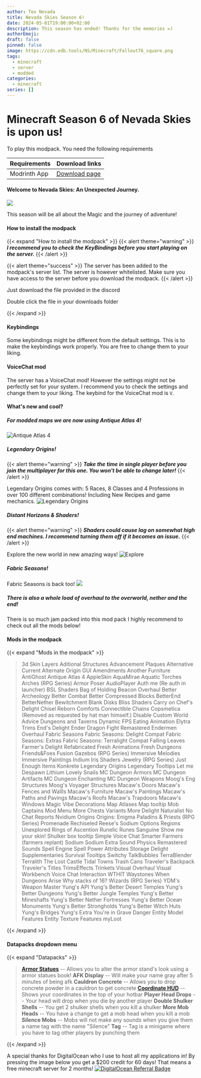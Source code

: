 ```yaml
---
author: Tex Nevada
title: Nevada Skies Season 6!
date: 2024-05-01T19:00:00+02:00
description: This season has ended! Thanks for the memories =)
authorEmoji: 
draft: false
pinned: false
image: https://cdn.edb.tools/NS/Minecraft/Fallout76_square.png
tags:
  - minecraft
  - server
  - modded
categories:
  - minecraft
series: []
---
```


# Minecraft Season 6 of Nevada Skies is upon us!
<!--more-->


To play this modpack. You need the following requirements

| Requirements | Download links                            |
| ------------ | ----------------------------------------- |
| Modrinth App | [Download page](https://modrinth.com/app) |

#### Welcome to Nevada Skies: An Unexpected Journey.

![](https://cdn.edb.tools/NS/Minecraft/Resources/images/Hobbit.jpg)

This season will be all about the Magic and the journey of adventure!

#### How to install the modpack
{{< expand "How to install the modpack" >}}
{{< alert theme="warning" >}}
_**I recommend you to check the KeyBindings before you start playing on the server.**_
{{< /alert >}}

{{< alert theme="success" >}}
The server has been added to the modpack's server list. The server is however whitelisted. Make sure you have access to the server before you download the modpack. 
{{< /alert >}}

Just download the file provided in the discord

Double click the file in your downloads folder

{{< /expand >}}

#### Keybindings
Some keybindings might be different from the default settings. This is to make the keybindings work properly. You are free to change them to your liking.

#### VoiceChat mod
The server has a VoiceChat mod! However the settings might not be perfectly set for your system. I recommend you to check the settings and change them to your liking. The keybind for the VoiceChat mod is `V`.


#### What's new and cool?

##### For modded maps we are now using **Antique Atlas 4!**
![Antique Atlas 4](https://cdn.modrinth.com/data/Y5Ve4Ui4/images/86054c7949fed59341cef60d0d9f27aee86ae6ef.gif)

##### Legendary Origins!
{{< alert theme="warning" >}}
_**Take the time in single player before you join the multiplayer for this one. You won't be able to change later!**_
{{< /alert >}}

Legendary Origins comes with: 5 Races, 8 Classes and 4 Professions in over 100 different combinations! Including New Recipes and game mechanics.
![Legendary Origins](https://cdn.modrinth.com/data/eMvLPWvJ/images/eaca72062556d416f328b954652186bf653b258e.jpeg)

##### Distant Horizons & Shaders!
{{< alert theme="warning" >}}
_**Shaders could cause lag on somewhat high end machines. I recommend turning them off if it becomes an issue.**_
{{< /alert >}}

Explore the new world in new amazing ways!
![Explore](https://cdn.modrinth.com/data/6PuahK4I/images/a6cc4dcfca31e9e25de26a899149da7ab865272a.png)

##### Fabric Seasons!
Fabric Seasons is back too!
![](https://i.imgur.com/NdYBkgC.gif)

##### There is also a whole load of overhaul to the overworld, nether and the end!

There is so much jam packed into this mod pack I highly recommend to check out all the mods below!

#### Mods in the modpack
{{< expand "Mods in the modpack" >}}

>3d Skin Layers
>Aditional Structures
>Advancement Plaques
>Alternative Current
>Alternate Origin GUI
>Amendments
>Another Furniture
>AntiGhost
>Antique Atlas 4
>AppleSkin
>AquaMirae
>Aquatic Torches
>Arches (RPG Series)
>Armor Poser
>AudioPlayer
>Auth me (Re auth in launcher)
>BSL Shaders
>Bag of Holding
>Beacon Overhaul
>Better Archeology
>Better Combat
>Better Compressed Blocks
>BetterEnd
>BetterNether
>Bewitchment
>Blank Disks
>Bliss Shaders
>Carry on
>Chef's Delight
>Chisel Reborn
>Comforts
>Connectible Chains
>Copsmetica (Removed as requested by hat man himself.)
>Disable Custom World Advice
>Dungeons and Taverns
>Dynamic FPS
>Eating Animation
>Elytra Trims
>End's Delight
>Ender Dragon Fight Remastered
>Endermen Overhaul
>Fabric Seasons
>Fabric Seasons: Delight Compat
>Fabric Seasons: Extras
>Fabric Seasons: Terralight Compat
>Falling Leaves
>Farmer's Delight Refabricated
>Fresh Animations
>Fresh Dungeons
>Friends&Foes
>Fusion
>Gazebos (RPG Series)
>Immersive Melodies
>Immersive Paintings
>Indium
>Iris Shaders
>Jewelry (RPG Series)
>Just Enough Items
>Konkrete
>Legendary Origins
>Legendary Tooltips
>Let me Despawn
>Lithium
>Lovely Snails
>MC Dungeon Armors
>MC Dungeon Artifacts
>MC Dungeon Enchanting
>MC Dungeon Weapons
>Moog's Eng Structures
>Moog's Voyager Structures
>Macaw's Doors
>Macaw's Fences and Wallls
>Macaw's Furniture
>Macaw's Paintings
>Macaw's Paths and Pavings
>Macaw's Roofs
>Macaw's Trapdoors
>Macaw's Windows
>Magic Vibe Decorations
>Map Atlases
>Map tooltip
>Mob Captains
>Mod Menu
>More Chests Variants
>More Delight
>Naturalist
>No Chat Reports
>Nvidium
>Origins
>Origins: Enigma
>Paladins & Priests (RPG Series)
>Promenade
>Rechiseled
>Reese's Sodium Options
>Regions Unexplored
>Rings of Ascention
>Runelic
>Runes
>Sanguine
>Show me your skin!
>Shulker box tooltip
>Simple Voice Chat
>Smarter Farmers (farmers replant)
>Sodium
>Sodium Extra
>Sound Physics Remastered
>Sounds
>Spell Engine
>Spell Power Attributes
>Storage Delight
>Supplementaries
>Survival Tooltips
>Switchy
>TalkBubbles
>TerraBlender
>Terralith
>The Lost Castle
>Tidal Towns
>Trash Cans
>Traveler's Backpack
>Traveler's Titles
>TrimsEffects
>Trinkets
>Visual Overhaul
>Visual Workbench
>Voice Chat Interaction
>WTHIT
>Waystones
>When Dungeons Arise
>Why stacks of 16?
>Wizards (RPG Series)
>YDM's Weapon Master
>Yung's API
>Yung's Better Desert Temples
>Yung's Better Dungeons
>Yung's Better Jungle Temples
>Yung's Better Mineshafts
>Yung's Better Nether Fortresses
>Yung's Better Ocean Monuments
>Yung's Better Strongholds
>Yung's Better Witch Huts
>Yung's Bridges
>Yung's Extra
>You're in Grave Danger
>Entity Model Features
>Entity Texture Features
>myLoot

{{< /expand >}}

#### Datapacks dropdown menu
{{< expand "Datapacks" >}}

>**[Armor Statues](https://www.youtube.com/watch?v=nV9-_RacnoI)**
> -- Allows you to alter the armor stand's look using a armor statues book!
>**AFK Display**
> -- Will make your name gray after 5 minutes of being afk
>**Cauldron Concrete** 
> -- Allows you to drop concrete powder in a cauldron to get concrete
>**[Coordinate HUD](https://www.youtube.com/watch?v=LSJNVuKMVrY)**
> -- Shows your coordinates in the top of your hotbar
>**Player Head Drops** 
> -- Your head will drop when you die by another player
>**Double Shulker Shells** 
> -- You get 2 shulker shells when you kill a shulker
>**More Mob Heads** 
> -- You have a change to get a mob head when you kill a mob
>**Silence Mobs** 
> -- Mobs will not make any sounds when you give them a name tag with the name "Silence"
>**Tag**
> -- Tag is a minigame where you have to tag other players by punching them

{{< /expand >}}


A special thanks for DigitalOcean who I use to host all my applications in!
By pressing the image below you get a $200 credit for 60 days! That means a free minecraft server for 2 months!
[![DigitalOcean Referral Badge](https://web-platforms.sfo2.cdn.digitaloceanspaces.com/WWW/Badge%201.svg)](https://www.digitalocean.com/?refcode=a4ddc2057326&utm_campaign=Referral_Invite&utm_medium=Referral_Program&utm_source=badge)
